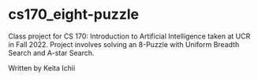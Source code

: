# cs170_eight-puzzle

Class project for CS 170: Introduction to Artificial Intelligence taken at UCR in Fall 2022.
Project involves solving an 8-Puzzle with Uniform Breadth Search and A-star Search.

Written by Keita Ichii
